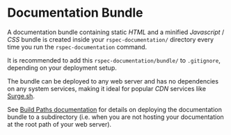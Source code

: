# Documentation Bundle

A documentation bundle containing static _HTML_ and a minified _Javascript_ / _CSS_ bundle is created inside your `rspec-documentation/` directory every time you run the `rspec-documentation` command.

It is recommended to add this `rspec-documentation/bundle/` to `.gitignore`, depending on your deployment setup.

The bundle can be deployed to any web server and has no dependencies on any system services, making it ideal for popular _CDN_ services like [Surge.sh](https://surge.sh/).

See [Build Paths documentation](../configuration/build-paths.html) for details on deploying the documentation bundle to a subdirectory (i.e. when you are not hosting your documentation at the root path of your web server).
